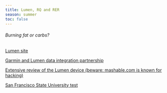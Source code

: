 ```yaml
---
title: Lumen, RQ and RER
season: summer
toc: false
---
```

###### Burning fat or carbs?

[Lumen site](https://www.lumen.me/)

[Garmin and Lumen data integration partnership]( https://www.zdnet.com/article/lumen-and-garmin-announce-second-phase-of-data-integration-partnership/)

[Extensive review of the Lumen device (beware: mashable.com is known for hacking)](https://mashable.com/article/lumen-metabolism-measurement-device-review/?europe=true)

[San Francisco State University test](https://www.biorxiv.org/content/10.1101/2020.05.05.078980v3.full.pdf)

